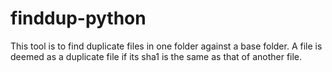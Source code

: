 # finddup-python

This tool is to find duplicate files in one folder against a base folder. A file is deemed as a duplicate file if its sha1 is the same as that of another file.
